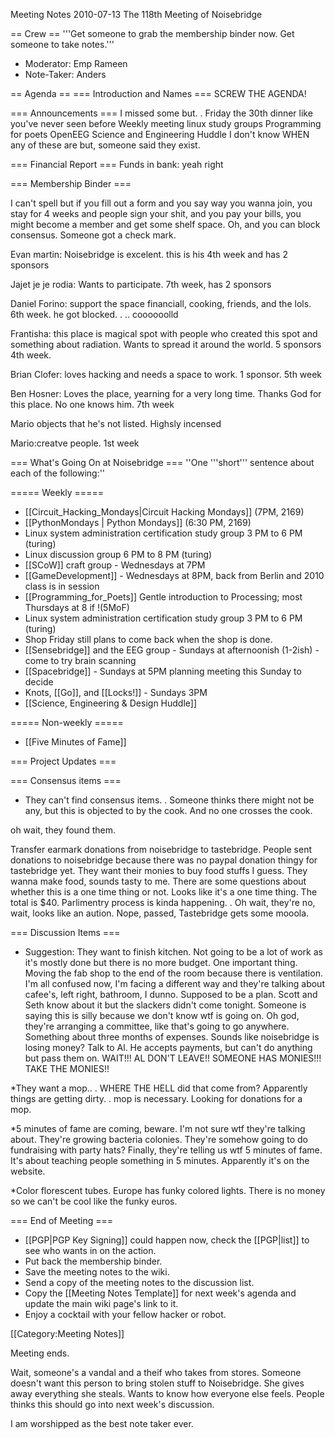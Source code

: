 Meeting Notes 2010-07-13 
 The 118th Meeting of Noisebridge

== Crew ==
'''Get someone to grab the membership binder now. Get someone to take notes.'''

* Moderator: Emp Rameen
* Note-Taker: Anders

== Agenda ==
=== Introduction and Names ===
SCREW THE AGENDA!

=== Announcements ===
I missed some but. . 
Friday the 30th dinner like you've never seen before
Weekly meeting linux study groups
Programming for poets
OpenEEG
Science and Engineering Huddle
I don't know WHEN any of these are but, someone said they exist.


=== Financial Report ===
Funds in bank: yeah right

=== Membership Binder ===

I can't spell but if you fill out a form and you say way you wanna join, you stay for 4 weeks and people sign your shit, and you pay your bills, you might become a member and get some shelf space. Oh, and you can block consensus. Someone got a check mark. 

Evan martin: Noisebridge is excelent. this is his 4th week and has 2 sponsors

Jajet je je rodia: Wants to participate. 7th week, has 2 sponsors

Daniel Forino: support the space financiall, cooking, friends, and the lols. 6th week. he got blocked. . .. coooooolld

Frantisha: this place is magical spot with people who created this spot and something about radiation. Wants to spread it around the world. 5 sponsors 4th week. 

Brian Clofer: loves hacking and needs a space to work. 1 sponsor. 5th week

Ben Hosner: Loves the place, yearning for a very long time. Thanks God for this place. No one knows him. 7th week

Mario objects that he's not listed. Highsly incensed

Mario:creatve people. 1st week

=== What's Going On at Noisebridge ===
''One '''short''' sentence about each of the following:''

===== Weekly =====
* [[Circuit_Hacking_Mondays|Circuit Hacking Mondays]] (7PM, 2169)
* [[PythonMondays | Python Mondays]] (6:30 PM, 2169) 
* Linux system administration certification study group 3 PM to 6 PM (turing) 
* Linux discussion group 6 PM to 8 PM (turing) 
* [[SCoW]] craft group - Wednesdays at 7PM
* [[GameDevelopment]] - Wednesdays at 8PM, back from Berlin and 2010 class is in session
* [[Programming_for_Poets]] Gentle introduction to Processing; most Thursdays at 8 if !(5MoF) 
* Linux system administration certification study group 3 PM to 6 PM (turing) 
* Shop Friday still plans to come back when the shop is done.
* [[Sensebridge]] and the EEG group - Sundays at afternoonish (1-2ish) - come to try brain scanning
* [[Spacebridge]] - Sundays at 5PM planning meeting this Sunday to decide 
* Knots, [[Go]], and [[Locks!]] - Sundays 3PM
* [[Science, Engineering &amp; Design Huddle]]

===== Non-weekly =====
* [[Five Minutes of Fame]]

=== Project Updates ===

=== Consensus items ===
* They can't find consensus items. . Someone thinks there might not be any, but this is objected to by the cook. And no one crosses the cook.

oh wait, they found them.

Transfer earmark donations from noisebridge to tastebridge. People sent donations to noisebridge because there was no paypal donation thingy for tastebridge yet. They want their monies to buy food stuffs I guess. They wanna make food, sounds tasty to me. There are  some questions about whether this is a one time thing or not. Looks like it's a one time thing. The total is $40. Parlimentry process is kinda happening. . Oh wait, they're no, wait, looks like an aution. Nope, passed, Tastebridge gets some mooola.


=== Discussion Items ===

* Suggestion: They want to finish kitchen. Not going to be a lot of work as it's mostly done but there is no more budget. One important thing. Moving the fab shop to the end of the room because there is ventilation. I'm all confused now, I'm facing a different way and they're talking about cafee's, left right, bathroom, I dunno. Supposed to be a plan. Scott and Seth know about it but the slackers didn't come tonight. Someone is saying this is silly because we don't know wtf is going on. Oh god, they're arranging a committee, like that's going to go anywhere. Something about three months of expenses. Sounds like noisebridge is losing money? Talk to Al. He accepts payments, but can't do anything but pass them on. WAIT!!! AL DON'T LEAVE!! SOMEONE HAS MONIES!!! TAKE THE MONIES!!

*They want a mop.. . WHERE THE HELL did that come from?  Apparently things are getting dirty. . mop is necessary. Looking for donations for a mop. 

*5 minutes of fame are coming, beware. I'm not sure wtf they're talking about. They're growing bacteria colonies. They're somehow going to do fundraising with party hats? Finally, they're telling us wtf 5 minutes of fame. It's about teaching people something in 5 minutes. Apparently it's  on the website. 

*Color florescent tubes. Europe has funky colored lights. There is no money so we can't be cool like the funky euros. 

=== End of Meeting ===
* [[PGP|PGP Key Signing]] could happen now, check the [[PGP|list]] to see who wants in on the action.
* Put back the membership binder.
* Save the meeting notes to the wiki.
* Send a copy of the meeting notes to the discussion list.
* Copy the [[Meeting Notes Template]] for next week's agenda and update the main wiki page's link to it.
* Enjoy a cocktail with your fellow hacker or robot.

[[Category:Meeting Notes]]

Meeting ends.

Wait, someone's a vandal and a theif who takes from stores. Someone doesn't want this person to bring stolen stuff to Noisebridge. She gives away everything she steals. Wants to know how everyone else feels. People thinks this should go into next week's discussion.

I am worshipped as the best note taker ever.